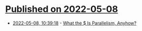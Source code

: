 # [Published on 2022-05-08](index.md)

* [2022-05-08, 10:39:18](https://news.ycombinator.com/item?id=31302869) - [What the $ Is Parallelism, Anyhow?](https://web.archive.org/web/20091103162537/http://software.intel.com/en-us/articles/what-the-is-parallelism-anyhow-1/)
